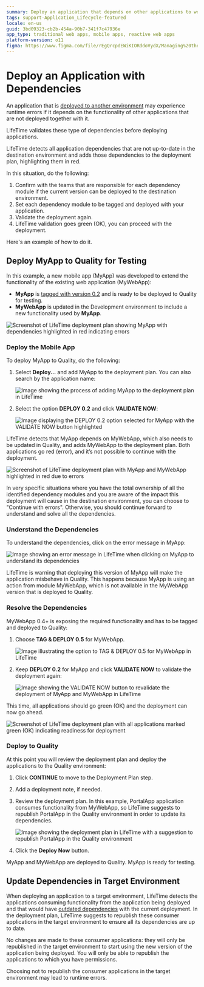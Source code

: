 ```yaml
---
summary: Deploy an application that depends on other applications to work, thus requiring them to be also deployed in the same environment.
tags: support-Application_Lifecycle-featured
locale: en-us
guid: 3bd09323-cb2b-454a-90b7-341f7c47936e
app_type: traditional web apps, mobile apps, reactive web apps
platform-version: o11
figma: https://www.figma.com/file/rEgQrcpdEWiKIORddoVydX/Managing%20the%20Applications%20Lifecycle?node-id=257:44
---
```


# Deploy an Application with Dependencies

An application that is [deployed to another environment](<deploy-an-application.md>) may experience runtime errors if it depends on the functionality of other applications that are not deployed together with it. 

LifeTime validates these type of dependencies before deploying applications. 

LifeTime detects all application dependencies that are not up-to-date in the destination environment and adds those dependencies to the deployment plan, highlighting them in red.

In this situation, do the following:

1. Confirm with the teams that are responsible for each dependency module if the current version can be deployed to the destination environment.
1. Set each dependency module to be tagged and deployed with your application.
1. Validate the deployment again.
1. LifeTime validation goes green (OK), you can proceed with the deployment.

Here's an example of how to do it.


## Deploy MyApp to Quality for Testing

In this example, a new mobile app (MyApp) was developed to extend the functionality of the existing web application (MyWebApp):

* **MyApp** is [tagged with version 0.2](<tag-a-version.md>) and is ready to be deployed to Quality for testing.
* **MyWebApp** is updated in the Development environment to include a new functionality used by **MyApp**.

![Screenshot of LifeTime deployment plan showing MyApp with dependencies highlighted in red indicating errors](images/deploy-an-application-with-dependencies-1.png "LifeTime Deployment Plan with Dependencies Highlighted")
  
### Deploy the Mobile App
To deploy MyApp to Quality, do the following:

1. Select **Deploy...** and add MyApp to the deployment plan. You can also search by the application name:

    ![Image showing the process of adding MyApp to the deployment plan in LifeTime](images/deploy-an-application-with-dependencies-2.png "Adding MyApp to Deployment Plan")

1. Select the option **DEPLOY 0.2** and click **VALIDATE NOW**:

    ![Image displaying the DEPLOY 0.2 option selected for MyApp with the VALIDATE NOW button highlighted](images/deploy-an-application-with-dependencies-3.png "Selecting Deploy Option for MyApp")


LifeTime detects that MyApp depends on MyWebApp, which also needs to be updated in Quality, and adds MyWebApp to the deployment plan. Both applications go red (error), and it’s not possible to continue with the deployment.

![Screenshot of LifeTime deployment plan with MyApp and MyWebApp highlighted in red due to errors](images/deploy-an-application-with-dependencies-4.png "LifeTime Deployment Plan with Error Indicators")

In very specific situations where you have the total ownership of all the identified dependency modules and you are aware of the impact this deployment will cause in the destination environment, you can choose to "Continue with errors". Otherwise, you should continue forward to understand and solve all the dependencies. 

### Understand the Dependencies

To understand the dependencies, click on the error message in MyApp:

![Image showing an error message in LifeTime when clicking on MyApp to understand its dependencies](images/deploy-an-application-with-dependencies-5.png "Understanding Dependencies in LifeTime")

LifeTime is warning that deploying this version of MyApp will make the application misbehave in Quality. This happens because MyApp is using an action from module MyWebApp, which is not available in the MyWebApp version that is deployed to Quality.

### Resolve the Dependencies

MyWebApp 0.4+ is exposing the required functionality and has to be tagged and deployed to Quality:

1. Choose **TAG & DEPLOY 0.5** for MyWebApp.

    ![Image illustrating the option to TAG & DEPLOY 0.5 for MyWebApp in LifeTime](images/deploy-an-application-with-dependencies-6.png "Tagging and Deploying MyWebApp")

1. Keep **DEPLOY 0.2** for MyApp and click **VALIDATE NOW** to validate the deployment again:

    ![Image showing the VALIDATE NOW button to revalidate the deployment of MyApp and MyWebApp in LifeTime](images/deploy-an-application-with-dependencies-7.png "Validating Deployment in LifeTime")

This time, all applications should go green (OK) and the deployment can now go ahead.

![Screenshot of LifeTime deployment plan with all applications marked green (OK) indicating readiness for deployment](images/deploy-an-application-with-dependencies-8.png "LifeTime Deployment Plan Ready for Deployment")

### Deploy to Quality

At this point you will review the deployment plan and deploy the applications to the Quality environment:

1. Click **CONTINUE** to move to the Deployment Plan step.

1. Add a deployment note, if needed.

1. Review the deployment plan. In this example, PortalApp application consumes functionality from MyWebApp, so LifeTime suggests to republish PortalApp in the Quality environment in order to update its dependencies.

    ![Image showing the deployment plan in LifeTime with a suggestion to republish PortalApp in the Quality environment](images/deploy-an-application-with-dependencies-9.png "Reviewing Deployment Plan in LifeTime")

1. Click the **Deploy Now** button.

MyApp and MyWebApp are deployed to Quality. MyApp is ready for testing.

## Update Dependencies in Target Environment

When deploying an application to a target environment, LifeTime detects the applications consuming functionality from the application being deployed and that would have [outdated dependencies](../building-apps/reuse-and-refactor/handle-changes.md#change-functionality-in-the-producer-module) with the current deployment. In the deployment plan, LifeTime suggests to republish these consumer applications in the target environment to ensure all its dependencies are up to date.

No changes are made to these consumer applications: they will only be republished in the target environment to start using the new version of the application being deployed. You will only be able to republish the applications to which you have permissions.

Choosing not to republish the consumer applications in the target environment may lead to runtime errors.